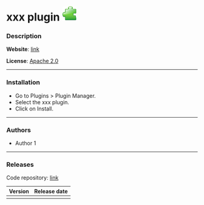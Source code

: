 # xxx plugin ![](/images/plugins/plugin.png)

### Description

**Website**: [link](link)

**License**: [Apache 2.0](http://www.apache.org/licenses/LICENSE-2.0)

----

### Installation
* Go to Plugins > Plugin Manager. 
* Select the xxx plugin.
* Click on Install.

----

### Authors
* Author 1

---- 

### Releases

Code repository: [link](link)

| Version | Release date |
| ------- |:------------:| 
| | |  

